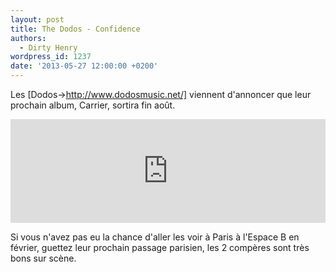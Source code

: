 ```yaml
---
layout: post
title: The Dodos - Confidence
authors:
  - Dirty Henry
wordpress_id: 1237
date: '2013-05-27 12:00:00 +0200'
---
```

Les [Dodos->http://www.dodosmusic.net/] viennent d'annoncer que leur prochain album, Carrier, sortira fin août. 

<iframe width="100%" height="166" scrolling="no" frameborder="no" src="https://w.soundcloud.com/player/?url=http%3A%2F%2Fapi.soundcloud.com%2Ftracks%2F91597699"></iframe>

Si vous n'avez pas eu la chance d'aller les voir à Paris à l'Espace B en février, guettez leur prochain passage parisien, les 2 compères sont très bons sur scène. 
